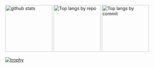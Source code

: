 <p align="left"> 
  <img alt="github stats" height="150px" src="https://github-readme-stats.vercel.app/api?username=mitukou1109&theme=tokyonight&show_icons=true&hide_border=true" />
  <img alt="Top langs by repo" height="150px" src="http://github-profile-summary-cards.vercel.app/api/cards/repos-per-language?username=mitukou1109&theme=tokyonight&exclude=CMake" />
  <img alt="Top langs by commit" height="150px" src="http://github-profile-summary-cards.vercel.app/api/cards/most-commit-language?username=mitukou1109&theme=tokyonight&exclude=CMake" />
</p>

[![trophy](https://github-profile-trophy.vercel.app/?username=mitukou1109&theme=tokyonight&column=8)](https://github.com/ryo-ma/github-profile-trophy)
